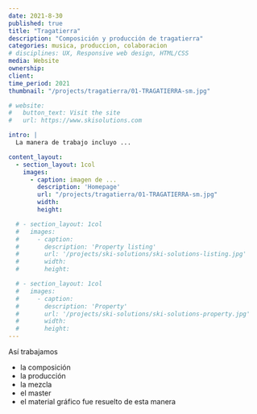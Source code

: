 ```yaml
---
date: 2021-8-30
published: true
title: "Tragatierra"
description: "Composición y producción de tragatierra"
categories: musica, produccion, colaboracion
# disciplines: UX, Responsive web design, HTML/CSS
media: Website
ownership:
client: 
time_period: 2021
thumbnail: "/projects/tragatierra/01-TRAGATIERRA-sm.jpg"

# website:
#   button_text: Visit the site
#   url: https://www.skisolutions.com

intro: |
  La manera de trabajo incluyo ...

content_layout:
  - section_layout: 1col
    images:
      - caption: imagen de ...
        description: 'Homepage'
        url: "/projects/tragatierra/01-TRAGATIERRA-sm.jpg"
        width:
        height:

  # - section_layout: 1col
  #   images:
  #     - caption:
  #       description: 'Property listing'
  #       url: '/projects/ski-solutions/ski-solutions-listing.jpg'
  #       width:
  #       height:

  # - section_layout: 1col
  #   images:
  #     - caption:
  #       description: 'Property'
  #       url: '/projects/ski-solutions/ski-solutions-property.jpg'
  #       width:
  #       height:
---
```


Así trabajamos 
- la composición
- la producción
- la mezcla
- el master
- el material gráfico fue resuelto de esta manera